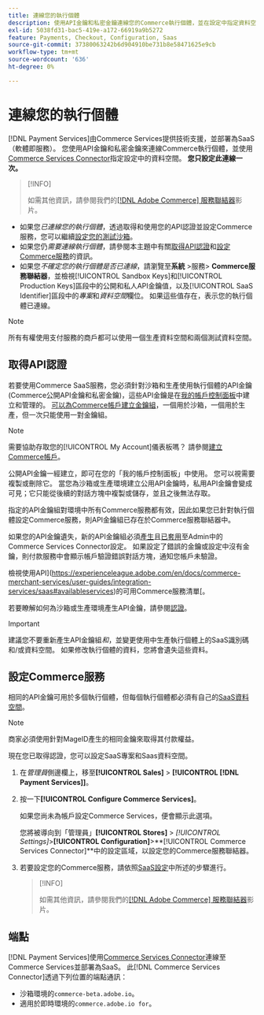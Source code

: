 ```yaml
---
title: 連線您的執行個體
description: 使用API金鑰和私密金鑰連線您的Commerce執行個體，並在設定中指定資料空間。
exl-id: 5038fd31-bac5-419e-a172-66919a9b5272
feature: Payments, Checkout, Configuration, Saas
source-git-commit: 37380063242b6d904910be731b8e58471625e9cb
workflow-type: tm+mt
source-wordcount: '636'
ht-degree: 0%

---
```


# 連線您的執行個體

[!DNL Payment Services]由Commerce Services提供技術支援，並部署為SaaS （軟體即服務）。 您使用API金鑰和私密金鑰來連線Commerce執行個體，並使用[Commerce Services Connector](https://experienceleague.adobe.com/docs/commerce-merchant-services/user-guides/saas.html)指定設定中的資料空間。 **您只設定此連線一次。**

>[!INFO]
>
> 如需其他資訊，請參閱我們的[[!DNL Adobe Commerce] 服務聯結器](https://experienceleague.adobe.com/docs/commerce-learn/tutorials/admin/adobe-commerce-services/configure-adobe-commerce-services-connector.html?lang=en)影片。

* 如果您&#x200B;*已連線您的執行個體*，透過取得和使用您的API認證並設定Commerce服務，您可以繼續[設定您的測試沙箱](https://experienceleague.adobe.com/docs/commerce-merchant-services/payment-services/get-started/sandbox.html)。
* 如果您仍&#x200B;*需要連線執行個體*，請參閱本主題中有關[取得API認證](#obtain-api-credentials)和[設定Commerce服務](#configure-commerce-services)的資訊。
* 如果您&#x200B;*不確定您的執行個體是否已連線*，請瀏覽至&#x200B;**系統** >服務> **Commerce服務聯結器**，並檢視[!UICONTROL Sandbox Keys]和[!UICONTROL Production Keys]區段中的公開和私人API金鑰值，以及[!UICONTROL SaaS Identifier]區段中的&#x200B;*專案*&#x200B;和&#x200B;*資料空間*&#x200B;欄位。 如果這些值存在，表示您的執行個體已連線。

>[!NOTE]
>
>所有有權使用支付服務的商戶都可以使用一個生產資料空間和兩個測試資料空間。

## 取得API認證

若要使用Commerce SaaS服務，您必須針對沙箱和生產使用執行個體的API金鑰(Commerce公開API金鑰和私密金鑰)，這些API金鑰是在[我的帳戶控制面板](https://account.magento.com/customer/account/login)中建立和管理的。 [可以為Commerce帳戶建立金鑰組](https://experienceleague.adobe.com/en/docs/commerce-admin/config/services/saas)，一個用於沙箱，一個用於生產，但一次只能使用一對金鑰組。

>[!NOTE]
>
>需要協助存取您的[!UICONTROL My Account]儀表板嗎？ 請參閱[建立Commerce帳戶](https://experienceleague.adobe.com/en/docs/commerce-admin/start/commerce-account/commerce-account-create)。

公開API金鑰一經建立，即可在您的「我的帳戶控制面板」中使用。 您可以視需要複製或刪除它。 當您為沙箱或生產環境建立公用API金鑰時，私用API金鑰會變成可見；它只能從後續的對話方塊中複製或儲存，並且之後無法存取。

指定的API金鑰組對環境中所有Commerce服務都有效，因此如果您已針對執行個體設定Commerce服務，則API金鑰組已存在於Commerce服務聯結器中。

如果您的API金鑰遺失，新的API金鑰組必須[產生](https://experienceleague.adobe.com/docs/commerce-merchant-services/payment-services/get-started/connect.html#generate-an-api-key-and-private-key)且[已套用](https://experienceleague.adobe.com/docs/commerce-merchant-services/payment-services/get-started/connect.html#configure-saas-project)至Admin中的Commerce Services Connector設定。 如果設定了錯誤的金鑰或設定中沒有金鑰，則付款服務中會顯示帳戶驗證錯誤對話方塊，通知您帳戶未驗證。

檢視使用API](https://experienceleague.adobe.com/en/docs/commerce-merchant-services/user-guides/integration-services/saas#availableservices)的可用Commerce服務清單[。

若要瞭解如何為沙箱或生產環境產生API金鑰，請參閱[認證](https://experienceleague.adobe.com/docs/commerce-merchant-services/user-guides/saas.html#apikey)。

>[!IMPORTANT]
>
>建議您不要重新產生API金鑰組&#x200B;*和*，並變更使用中生產執行個體上的SaaS識別碼和/或資料空間。 如果修改執行個體的資料，您將會遺失這些資料。

## 設定Commerce服務

相同的API金鑰可用於多個執行個體，但每個執行個體都必須有自己的[SaaS資料空間](https://experienceleague.adobe.com/docs/commerce-merchant-services/user-guides/saas.html#saasenv)。

>[!NOTE]
>
>商家必須使用針對MageID產生的相同金鑰來取得其付款權益。

現在您已取得認證，您可以設定SaaS專案和Saas資料空間。

1. 在&#x200B;_管理員_&#x200B;側邊欄上，移至&#x200B;**[!UICONTROL Sales]** > **[!UICONTROL [!DNL Payment Services]]**。
1. 按一下&#x200B;**[!UICONTROL Configure Commerce Services]**。

   如果您尚未為帳戶設定Commerce Services，便會顯示此選項。

   您將被導向到「管理員」**[!UICONTROL Stores]** > _[!UICONTROL Settings]_>**[!UICONTROL Configuration]**>**[!UICONTROL Commerce Services Connector]**中的設定區域，以設定您的Commerce服務聯結器。

1. 若要設定您的Commerce服務，請依照[SaaS設定](https://experienceleague.adobe.com/docs/commerce-merchant-services/user-guides/integration-services/saas.html#saasenv)中所述的步驟進行。

   >[!INFO]
   >
   > 如需其他資訊，請參閱我們的[[!DNL Adobe Commerce] 服務聯結器](https://experienceleague.adobe.com/docs/commerce-learn/tutorials/admin/adobe-commerce-services/configure-adobe-commerce-services-connector.html?lang=en#configuration-faqs)影片。

## 端點

[!DNL Payment Services]使用[Commerce Services Connector](https://experienceleague.adobe.com/docs/commerce-merchant-services/user-guides/saas.html)連線至Commerce Services並部署為SaaS。 此[!DNL Commerce Services Connector]透過下列位置的端點通訊：

* 沙箱環境的`commerce-beta.adobe.io`。
* 適用於即時環境的`commerce.adobe.io for`。
